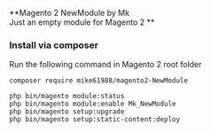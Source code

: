 **Magento 2 NewModule by Mk <br/>
Just an empty module for Magento 2 **

### Install via composer

Run the following command in Magento 2 root folder

```
composer require mike61988/magento2-NewModule

php bin/magento module:status
php bin/magento module:enable Mk_NewModule
php bin/magento setup:upgrade
php bin/magento setup:static-content:deploy
```
